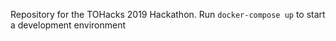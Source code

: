 Repository for the TOHacks 2019 Hackathon.
Run `docker-compose up` to start a development environment
